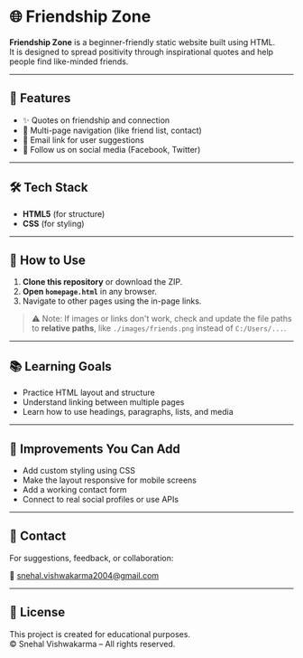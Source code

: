 # 🌐 Friendship Zone

**Friendship Zone** is a beginner-friendly static website built using HTML.  
It is designed to spread positivity through inspirational quotes and help people find like-minded friends.

---

## 📌 Features

- ✨ Quotes on friendship and connection  
- 🔗 Multi-page navigation (like friend list, contact)
- 📧 Email link for user suggestions  
- 📲 Follow us on social media (Facebook, Twitter)

---

## 🛠️ Tech Stack

- **HTML5** (for structure)
- **CSS** (for styling)

---

## 📂 How to Use

1. **Clone this repository** or download the ZIP.
2. **Open `homepage.html`** in any browser.
3. Navigate to other pages using the in-page links.

> ⚠️ Note: If images or links don't work, check and update the file paths to **relative paths**, like `./images/friends.png` instead of `C:/Users/...`.

---

## 📚 Learning Goals

- Practice HTML layout and structure
- Understand linking between multiple pages
- Learn how to use headings, paragraphs, lists, and media

---

## 🚧 Improvements You Can Add

- Add custom styling using CSS  
- Make the layout responsive for mobile screens  
- Add a working contact form  
- Connect to real social profiles or use APIs

---

## 🙋 Contact

For suggestions, feedback, or collaboration:

📧 [snehal.vishwakarma2004@gmail.com](mailto:snehal.vishwakarma2004@gmail.com)

---

## 📄 License

This project is created for educational purposes.  
© Snehal Vishwakarma – All rights reserved.
